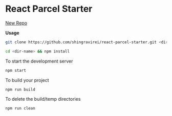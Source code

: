 # React Parcel Starter

[New Repo](https://github.com/shingravirei/floki)


**Usage**

```bash
git clone https://github.com/shingravirei/react-parcel-starter.git <dir-name>
```

```bash
cd <dir-name> && npm install
```

To start the development server
```bash
npm start
```
To build your project
```bash
npm run build
```
To delete the build/temp directories
```bash
npm run clean
```

